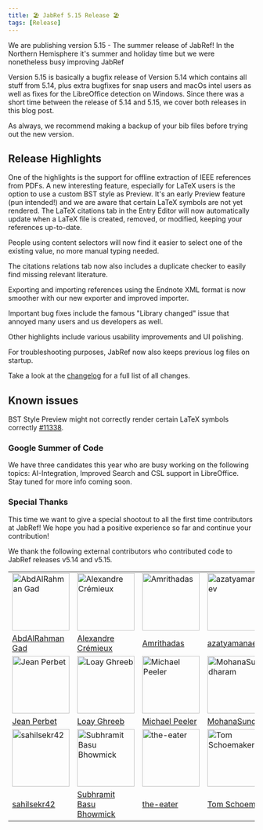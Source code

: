 ```yaml
---
title: 🏖️ JabRef 5.15 Release 🏖️
tags: [Release]
---
```


We are publishing version 5.15 - The summer release of JabRef! In the Northern Hemisphere it's summer and holiday time but we were nonetheless busy improving JabRef

Version 5.15 is basically a bugfix release of Version 5.14 which contains all stuff from 5.14, plus extra bugfixes for snap users and macOs intel users as well as fixes for the LibreOffice detection on Windows.
Since there was a short time between the release of 5.14 and 5.15, we cover both releases in this blog post.

As always, we recommend making a backup of your bib files before trying out the new version.

## Release Highlights

One of the highlights is the support for offline extraction of IEEE references from PDFs. A new interesting feature, especially for LaTeX users is the option to use a custom BST style as Preview. It's an early Preview feature (pun intended!) and we are aware that certain LaTeX symbols are not yet rendered.
The LaTeX citations tab in the Entry Editor will now automatically update when a LaTeX file is created, removed, or modified, keeping your references up-to-date.

People using content selectors will now find it easier to select one of the existing value, no more manual typing needed.

The citations relations tab now also includes a duplicate checker to easily find missing relevant literature.

Exporting and importing references using the Endnote XML format is now smoother with our new exporter and improved importer.

Important bug fixes include the famous "Library changed" issue that annoyed many users and us developers as well.

Other highlights include various usability improvements and UI polishing.

For troubleshooting purposes, JabRef now also keeps previous log files on startup.

Take a look at the [changelog](https://github.com/JabRef/jabref/blob/main/CHANGELOG.md) for a full list of all changes.

## Known issues

BST Style Preview might not correctly render certain LaTeX symbols correctly [#11338](https://github.com/JabRef/jabref/issues/11338).

### Google Summer of Code

We have three candidates this year who are busy working on the following topics: AI-Integration, Improved Search and CSL support in LibreOffice. Stay tuned for more info coming soon.

### Special Thanks

This time we want to give a special shootout to all the first time contributors at JabRef! We hope you had a positive experience so far and continue your contribution!

We thank the following external contributors who contributed code to JabRef releases v5.14 and v5.15.

|  |  |  |  |  |  |
| --  | --  | --  | --  | --  | --  |
| [<img alt="AbdAlRahman Gad" src="https://avatars.githubusercontent.com/u/89566409?v=4&w=117" width="117">](https://github.com/AbdAlRahmanGad) | [<img alt="Alexandre Crémieux" src="https://avatars.githubusercontent.com/u/12486558?v=4&w=117" width="117">](https://github.com/alexandre-cremieux) | [<img alt="Amrithadas" src="https://avatars.githubusercontent.com/u/60109220?v=4&w=117" width="117">](https://github.com/amrithdas) | [<img alt="azatyamanaev" src="https://avatars.githubusercontent.com/u/49018424?v=4&w=117" width="117">](https://github.com/azatyamanaev) | [<img alt="Biplab Dutta" src="https://avatars.githubusercontent.com/u/9689491?v=4&w=117" width="117">](https://github.com/biplab1) | [<img alt="compf" src="https://avatars.githubusercontent.com/u/25124981?v=4&w=117" width="117">](https://github.com/compf) |
| [AbdAlRahman Gad](https://github.com/AbdAlRahmanGad)                                                                                                 | [Alexandre Crémieux](https://github.com/alexandre-cremieux)                                                                                          | [Amrithadas](https://github.com/amrithdas)                                                                                                           | [azatyamanaev](https://github.com/azatyamanaev)                                                                                                      | [Biplab Dutta](https://github.com/biplab1)                                                                                                           | [compf](https://github.com/compf)                                                                                                                    |
| [<img alt="Jean Perbet" src="https://avatars.githubusercontent.com/u/66010389?v=4&w=117" width="117">](https://github.com/jeanprbt) | [<img alt="Loay Ghreeb" src="https://avatars.githubusercontent.com/u/52158423?v=4&w=117" width="117">](https://github.com/LoayGhreeb) | [<img alt="Michael Peeler" src="https://avatars.githubusercontent.com/u/111776404?v=4&w=117" width="117">](https://github.com/m-peeler) | [<img alt="MohanaSundharam" src="https://avatars.githubusercontent.com/u/103347599?v=4&w=117" width="117">](https://github.com/Sundhar22) | [<img alt="Rohit Garga" src="https://avatars.githubusercontent.com/u/134286153?v=4&w=117" width="117">](https://github.com/rohit-garga) | [<img alt="Ruslan" src="https://avatars.githubusercontent.com/u/13097618?v=4&w=117" width="117">](https://github.com/InAnYan) |
| [Jean Perbet](https://github.com/jeanprbt)                                                                                                | [Loay Ghreeb](https://github.com/LoayGhreeb)                                                                                              | [Michael Peeler](https://github.com/m-peeler)                                                                                             | [MohanaSundharam](https://github.com/Sundhar22)                                                                                           | [Rohit Garga](https://github.com/rohit-garga)                                                                                             | [Ruslan](https://github.com/InAnYan)                                                                                                      |
| [<img alt="sahilsekr42" src="https://avatars.githubusercontent.com/u/100865986?v=4&w=117" width="117">](https://github.com/sahilsekr42) | [<img alt="Subhramit Basu Bhowmick" src="https://avatars.githubusercontent.com/u/74734844?v=4&w=117" width="117">](https://github.com/subhramit) | [<img alt="the-eater" src="https://avatars.githubusercontent.com/u/1922630?v=4&w=117" width="117">](https://github.com/the-eater) | [<img alt="Tom Schoemaker" src="https://avatars.githubusercontent.com/u/160835423?v=4&w=117" width="117">](https://github.com/TSchoemaker) |  |  |
| [sahilsekr42](https://github.com/sahilsekr42)                                                                                                    | [Subhramit Basu Bhowmick](https://github.com/subhramit)                                                                                          | [the-eater](https://github.com/the-eater)                                                                                                        | [Tom Schoemaker](https://github.com/TSchoemaker)                                                                                                 |  |  |
